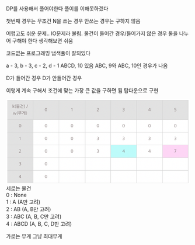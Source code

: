 DP를 사용해서 풀어야한다
풀이를 이해못하겠다

첫번째 경우는 무조건 N을 쓰는 경우
안쓰는 경우는 구하지 않음

어렵고도 쉬운 문제..
IO문제라 불림.
물건이 들어간 경우/들어가지 않은 경우
둘을 나누어 구해야 한다
생각해보면 쉬움

코드없는 프로그래밍 냅색풀이 잘되있다

a - 3, b - 3, c - 2, d - 1
ABCD, 10 있음
ABC, 9와 ABC, 10인 경우가 나옴

D가 들어간 경우
D가 안들어간 경우

이렇게 계속 구해서 조건에 맞는 가장 큰 값을 구하면 됨
탑다운으로 구현

![](2024-01-14-21-20-26.png)
세로는 물건 \
0 : None \
1 : A (A만 고려)\
2 : AB (A, B만 고려)\
3 : ABC (A, B, C만 고려)\
4 : ABCD (A, B, C, D만 고려)

가로는 무게
그냥 최대무게

